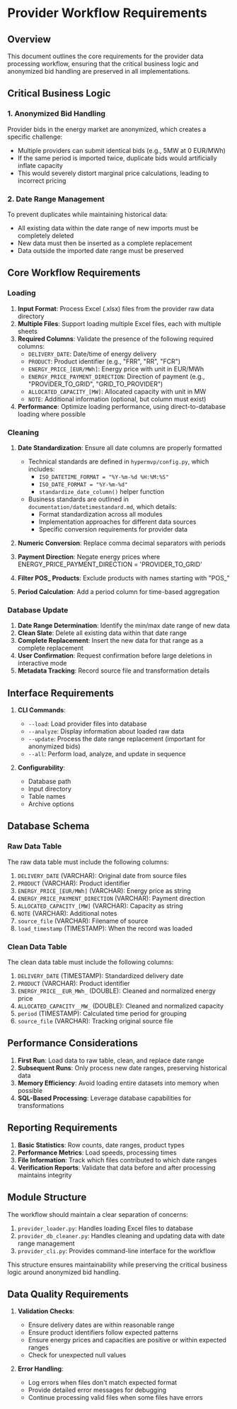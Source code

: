 # Provider Workflow Requirements

## Overview

This document outlines the core requirements for the provider data processing workflow, ensuring that the critical business logic and anonymized bid handling are preserved in all implementations.

## Critical Business Logic

### 1. Anonymized Bid Handling

Provider bids in the energy market are anonymized, which creates a specific challenge:

- Multiple providers can submit identical bids (e.g., 5MW at 0 EUR/MWh)
- If the same period is imported twice, duplicate bids would artificially inflate capacity
- This would severely distort marginal price calculations, leading to incorrect pricing

### 2. Date Range Management

To prevent duplicates while maintaining historical data:

- All existing data within the date range of new imports must be completely deleted
- New data must then be inserted as a complete replacement
- Data outside the imported date range must be preserved

## Core Workflow Requirements

### Loading

1. **Input Format**: Process Excel (.xlsx) files from the provider raw data directory
2. **Multiple Files**: Support loading multiple Excel files, each with multiple sheets
3. **Required Columns**: Validate the presence of the following required columns:
   - `DELIVERY_DATE`: Date/time of energy delivery
   - `PRODUCT`: Product identifier (e.g., "FRR", "RR", "FCR")
   - `ENERGY_PRICE_[EUR/MWh]`: Energy price with unit in EUR/MWh
   - `ENERGY_PRICE_PAYMENT_DIRECTION`: Direction of payment (e.g., "PROVIDER_TO_GRID", "GRID_TO_PROVIDER")
   - `ALLOCATED_CAPACITY_[MW]`: Allocated capacity with unit in MW
   - `NOTE`: Additional information (optional, but column must exist)
4. **Performance**: Optimize loading performance, using direct-to-database loading where possible

### Cleaning

1. **Date Standardization**: Ensure all date columns are properly formatted

   - Technical standards are defined in `hypermvp/config.py`, which includes:
     - `ISO_DATETIME_FORMAT = "%Y-%m-%d %H:%M:%S"`
     - `ISO_DATE_FORMAT = "%Y-%m-%d"`
     - `standardize_date_column()` helper function
   - Business standards are outlined in `documentation/datetimestandard.md`, which details:
     - Format standardization across all modules
     - Implementation approaches for different data sources
     - Specific conversion requirements for provider data
2. **Numeric Conversion**: Replace comma decimal separators with periods
3. **Payment Direction**: Negate energy prices where ENERGY_PRICE_PAYMENT_DIRECTION = 'PROVIDER_TO_GRID'
4. **Filter POS_ Products**: Exclude products with names starting with "POS_"
5. **Period Calculation**: Add a period column for time-based aggregation

### Database Update

1. **Date Range Determination**: Identify the min/max date range of new data
2. **Clean Slate**: Delete all existing data within that date range
3. **Complete Replacement**: Insert the new data for that range as a complete replacement
4. **User Confirmation**: Request confirmation before large deletions in interactive mode
5. **Metadata Tracking**: Record source file and transformation details

## Interface Requirements

1. **CLI Commands**:

   - `--load`: Load provider files into database
   - `--analyze`: Display information about loaded raw data
   - `--update`: Process the date range replacement (important for anonymized bids)
   - `--all`: Perform load, analyze, and update in sequence
2. **Configurability**:

   - Database path
   - Input directory
   - Table names
   - Archive options

## Database Schema

### Raw Data Table

The raw data table must include the following columns:

1. `DELIVERY_DATE` (VARCHAR): Original date from source files
2. `PRODUCT` (VARCHAR): Product identifier
3. `ENERGY_PRICE_[EUR/MWh]` (VARCHAR): Energy price as string
4. `ENERGY_PRICE_PAYMENT_DIRECTION` (VARCHAR): Payment direction
5. `ALLOCATED_CAPACITY_[MW]` (VARCHAR): Capacity as string
6. `NOTE` (VARCHAR): Additional notes
7. `source_file` (VARCHAR): Filename of source
8. `load_timestamp` (TIMESTAMP): When the record was loaded

### Clean Data Table

The clean data table must include the following columns:

1. `DELIVERY_DATE` (TIMESTAMP): Standardized delivery date
2. `PRODUCT` (VARCHAR): Product identifier
3. `ENERGY_PRICE__EUR_MWh_` (DOUBLE): Cleaned and normalized energy price
4. `ALLOCATED_CAPACITY__MW_` (DOUBLE): Cleaned and normalized capacity
5. `period` (TIMESTAMP): Calculated time period for grouping
6. `source_file` (VARCHAR): Tracking original source file

## Performance Considerations

1. **First Run**: Load data to raw table, clean, and replace date range
2. **Subsequent Runs**: Only process new date ranges, preserving historical data
3. **Memory Efficiency**: Avoid loading entire datasets into memory when possible
4. **SQL-Based Processing**: Leverage database capabilities for transformations

## Reporting Requirements

1. **Basic Statistics**: Row counts, date ranges, product types
2. **Performance Metrics**: Load speeds, processing times
3. **File Information**: Track which files contributed to which date ranges
4. **Verification Reports**: Validate that data before and after processing maintains integrity

## Module Structure

The workflow should maintain a clear separation of concerns:

1. `provider_loader.py`: Handles loading Excel files to database
2. `provider_db_cleaner.py`: Handles cleaning and updating data with date range management
3. `provider_cli.py`: Provides command-line interface for the workflow

This structure ensures maintainability while preserving the critical business logic around anonymized bid handling.

## Data Quality Requirements

1. **Validation Checks**:

   - Ensure delivery dates are within reasonable range
   - Ensure product identifiers follow expected patterns
   - Ensure energy prices and capacities are positive or within expected ranges
   - Check for unexpected null values
2. **Error Handling**:

   - Log errors when files don't match expected format
   - Provide detailed error messages for debugging
   - Continue processing valid files when some files have errors

